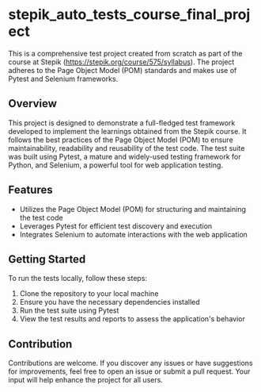 # stepik_auto_tests_course_final_project

This is a comprehensive test project created from scratch as part of the course at Stepik (https://stepik.org/course/575/syllabus). The project adheres to the Page Object Model (POM) standards and makes use of Pytest and Selenium frameworks.

## Overview

This project is designed to demonstrate a full-fledged test framework developed to implement the learnings obtained from the Stepik course. It follows the best practices of the Page Object Model (POM) to ensure maintainability, readability and reusability of the test code. The test suite was built using Pytest, a mature and widely-used testing framework for Python, and Selenium, a powerful tool for web application testing.

## Features

- Utilizes the Page Object Model (POM) for structuring and maintaining the test code
- Leverages Pytest for efficient test discovery and execution
- Integrates Selenium to automate interactions with the web application

## Getting Started

To run the tests locally, follow these steps:

1. Clone the repository to your local machine
2. Ensure you have the necessary dependencies installed
3. Run the test suite using Pytest
4. View the test results and reports to assess the application's behavior

## Contribution

Contributions are welcome. If you discover any issues or have suggestions for improvements, feel free to open an issue or submit a pull request. Your input will help enhance the project for all users.

